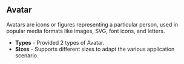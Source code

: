 ## Avatar

Avatars are icons or figures representing a particular person, used in popular media formats like images, SVG, font icons, and letters.

- **Types** - Provided 2 types of Avatar.
- **Sizes** - Supports different sizes to adapt the various application scenario.
